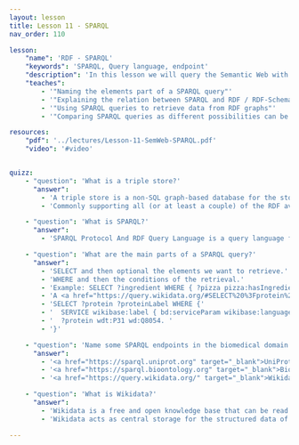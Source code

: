 ```yaml
---
layout: lesson
title: Lesson 11 - SPARQL
nav_order: 110

lesson:
    "name": 'RDF - SPARQL' 
    "keywords": 'SPARQL, Query language, endpoint' 
    "description": 'In this lesson we will query the Semantic Web with SPARQL, we will show some examples and explain the different query elements'
    "teaches": 
        - '"Naming the elements part of a SPARQL query"'
        - '"Explaining the relation between SPARQL and RDF / RDF-Schema"'
        - '"Using SPARQL queries to retrieve data from RDF graphs"' 
        - '"Comparing SPARQL queries as different possibilities can be used to answer the same question"'

resources:
    "pdf": '../lectures/Lesson-11-SemWeb-SPARQL.pdf'
    "video": '#video'


quizz:
    - "question": 'What is a triple store?'
      "answer":   
        - 'A triple store is a non-SQL graph-based database for the storage and retrieval of RDF triples.'
        - 'Commonly supporting all (or at least a couple) of the RDF available formats/syntaxes (i.e.  RDF/XML, JSON-LD, Turtle, N3).'

    - "question": 'What is SPARQL?'
      "answer":   
        - 'SPARQL Protocol And RDF Query Language is a query language for RDF data.'

    - "question": 'What are the main parts of a SPARQL query?'
      "answer":   
        - 'SELECT and then optional the elements we want to retrieve.'
        - 'WHERE and then the conditions of the retrieval.'
        - 'Example: SELECT ?ingredient WHERE { ?pizza pizza:hasIngredient ?ingredient . }'
        - 'A <a href="https://query.wikidata.org/#SELECT%20%3Fprotein%20%3FproteinLabel%20WHERE%20%7B%0A%20%20SERVICE%20wikibase%3Alabel%20%7B%20bd%3AserviceParam%20wikibase%3Alanguage%20%22%5BAUTO_LANGUAGE%5D%2Cen%22.%20%7D%0A%20%20%3Fprotein%20wdt%3AP31%20wd%3AQ8054.%0A%7D%0ALIMIT%20100" target="_blank">Wikidata example</a>: '
        - 'SELECT ?protein ?proteinLabel WHERE {'
        - '  SERVICE wikibase:label { bd:serviceParam wikibase:language "[AUTO_LANGUAGE],en". } '
        - '  ?protein wdt:P31 wd:Q8054. '
        - '}' 

    - "question": 'Name some SPARQL endpoints in the biomedical domain'
      "answer":   
        - '<a href="https://sparql.uniprot.org" target="_blank">UniProt</a>.'
        - '<a href="https://sparql.bioontology.org" target="_blank">BioPortal</a>.'
        - '<a href="https://query.wikidata.org/" target="_blank">Wikidata</a> (although this one covers more than the biomedical domain).'

    - "question": 'What is Wikidata?'
      "answer":   
        - 'Wikidata is a free and open knowledge base that can be read and edited by both humans and machines (Wikidata).'
        - 'Wikidata acts as central storage for the structured data of its Wikimedia sister projects including Wikipedia, Wikivoyage, Wiktionary, Wikisource, and others (Wikidata).'

---
```


<div style="display: none;">
    'RDF - SPARQL' 
    'SPARQL, Query language, endpoint' 
    'In this lesson we will query the Semantic Web with SPARQL, we will show some examples and explain the different query elements'
     
        - '"Naming the elements part of a SPARQL query"'
        - '"Explaining the relation between SPARQL and RDF / RDF-Schema"'
        - '"Using SPARQL queries to retrieve data from RDF graphs"' 
        - '"Comparing SPARQL queries as different possibilities can be used to answer the same question"'
</div>